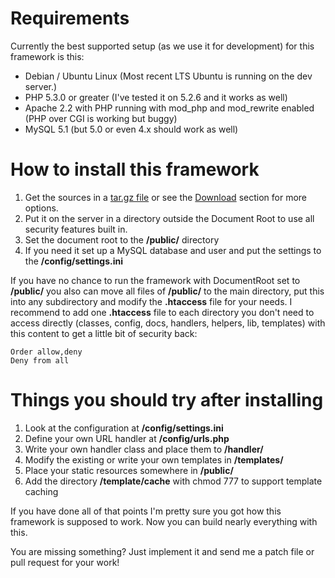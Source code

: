 # Requirements

Currently the best supported setup (as we use it for development) for this framework is this:

- Debian / Ubuntu Linux (Most recent LTS Ubuntu is running on the dev server.)
- PHP 5.3.0 or greater (I've tested it on 5.2.6 and it works as well)
- Apache 2.2 with PHP running with mod\_php and mod\_rewrite enabled (PHP over CGI is working but buggy)
- MySQL 5.1 (but 5.0 or even 4.x should work as well)

# How to install this framework

1. Get the sources in a [tar.gz file](https://github.com/Luzifer/PHPFramework/tarball/master) 
   or see the [Download](https://github.com/Luzifer/PHPFramework/downloads) section for more
   options.
1. Put it on the server in a directory outside the Document Root to use all security features
   built in.
1. Set the document root to the **/public/** directory
1. If you need it set up a MySQL database and user and put the settings to the **/config/settings.ini**

If you have no chance to run the framework with DocumentRoot set to **/public/** you also can move
all files of **/public/** to the main directory, put this into any subdirectory and modify the 
**.htaccess** file for your needs. I recommend to add one **.htaccess** file to each directory you
don't need to access directly (classes, config, docs, handlers, helpers, lib, templates) with this 
content to get a little bit of security back:

    Order allow,deny
    Deny from all

# Things you should try after installing

1. Look at the configuration at **/config/settings.ini**
1. Define your own URL handler at **/config/urls.php**
1. Write your own handler class and place them to **/handler/**
1. Modify the existing or write your own templates in **/templates/**
1. Place your static resources somewhere in **/public/**
1. Add the directory **/template/cache** with chmod 777 to support template caching

If you have done all of that points I'm pretty sure you got how this
framework is supposed to work. Now you can build nearly everything 
with this. 

You are missing something? Just implement it and send me
a patch file or pull request for your work!